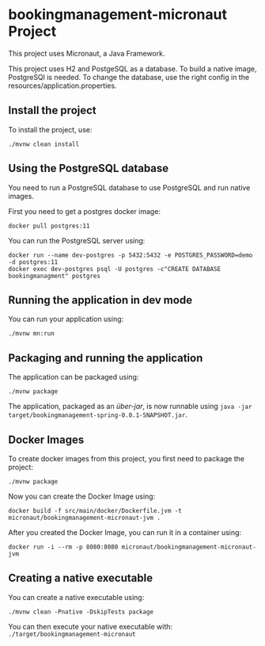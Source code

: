 # bookingmanagement-micronaut Project

This project uses Micronaut, a Java Framework.

This project uses H2 and PostgeSQL as a database. To build a native image, PostgreSQl is needed.
To change the database, use the right config in the resources/application.properties.

## Install the project

To install the project, use:
```shell script
./mvnw clean install
```

## Using the PostgreSQL database

You need to run a PostgreSQL database to use PostgreSQL and run native images.

First you need to get a postgres docker image:
```shell script
docker pull postgres:11
```

You can run the PostgreSQL server using:
```shell script
docker run --name dev-postgres -p 5432:5432 -e POSTGRES_PASSWORD=demo -d postgres:11
docker exec dev-postgres psql -U postgres -c"CREATE DATABASE bookingmanagment" postgres
```

## Running the application in dev mode

You can run your application using:
```shell script
./mvnw mn:run
```

## Packaging and running the application

The application can be packaged using:
```shell script
./mvnw package
```

The application, packaged as an _über-jar_, is now runnable using `java -jar target/bookingmanagement-spring-0.0.1-SNAPSHOT.jar`.

## Docker Images

To create docker images from this project, you first need to package the project:

```shell script
./mvnw package 
```

Now you can create the Docker Image using:

```shell script
docker build -f src/main/docker/Dockerfile.jvm -t micronaut/bookingmanagement-micronaut-jvm .
```

After you created the Docker Image, you can run it in a container using:

```shell script
docker run -i --rm -p 8080:8080 micronaut/bookingmanagement-micronaut-jvm
```

## Creating a native executable

You can create a native executable using:
```shell script
./mvnw clean -Pnative -DskipTests package
```

You can then execute your native executable with: `./target/bookingmanagement-micronaut`

